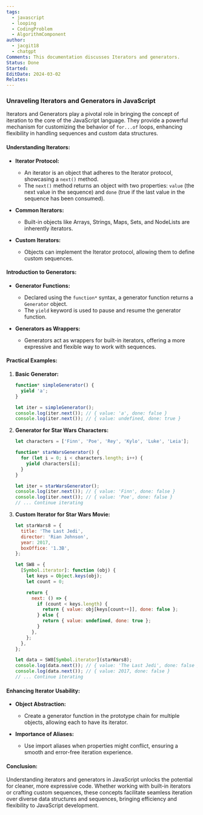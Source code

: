 ```yaml
---
tags:
  - javascript
  - looping
  - CodingProblem
  - AlgorithmComponent
author:
  - jacgit18
  - chatgpt
Comments: This documentation discusses Iterators and generators.
Status: Done
Started: 
EditDate: 2024-03-02
Relates:
---
```

### Unraveling Iterators and Generators in JavaScript

Iterators and Generators play a pivotal role in bringing the concept of iteration to the core of the JavaScript language. They provide a powerful mechanism for customizing the behavior of `for...of` loops, enhancing flexibility in handling sequences and custom data structures.

#### Understanding Iterators:

- **Iterator Protocol:**
  - An iterator is an object that adheres to the Iterator protocol, showcasing a `next()` method.
  - The `next()` method returns an object with two properties: `value` (the next value in the sequence) and `done` (true if the last value in the sequence has been consumed).

- **Common Iterators:**
  - Built-in objects like Arrays, Strings, Maps, Sets, and NodeLists are inherently iterators.

- **Custom Iterators:**
  - Objects can implement the Iterator protocol, allowing them to define custom sequences.

#### Introduction to Generators:

- **Generator Functions:**
  - Declared using the `function*` syntax, a generator function returns a `Generator` object.
  - The `yield` keyword is used to pause and resume the generator function.

- **Generators as Wrappers:**
  - Generators act as wrappers for built-in iterators, offering a more expressive and flexible way to work with sequences.

#### Practical Examples:

1. **Basic Generator:**

   ```javascript
   function* simpleGenerator() {
     yield 'a';
   }

   let iter = simpleGenerator();
   console.log(iter.next()); // { value: 'a', done: false }
   console.log(iter.next()); // { value: undefined, done: true }
   ```

2. **Generator for Star Wars Characters:**

   ```javascript
   let characters = ['Finn', 'Poe', 'Rey', 'Kylo', 'Luke', 'Leia'];

   function* starWarsGenerator() {
     for (let i = 0; i < characters.length; i++) {
       yield characters[i];
     }
   }

   let iter = starWarsGenerator();
   console.log(iter.next()); // { value: 'Finn', done: false }
   console.log(iter.next()); // { value: 'Poe', done: false }
   // ... Continue iterating
   ```

3. **Custom Iterator for Star Wars Movie:**

   ```javascript
   let starWars8 = {
     title: 'The Last Jedi',
     director: 'Rian Johnson',
     year: 2017,
     boxOffice: '1.3B',
   };

   let SW8 = {
     [Symbol.iterator]: function (obj) {
       let keys = Object.keys(obj);
       let count = 0;

       return {
         next: () => {
           if (count < keys.length) {
             return { value: obj[keys[count++]], done: false };
           } else {
             return { value: undefined, done: true };
           }
         },
       };
     },
   };

   let data = SW8[Symbol.iterator](starWars8);
   console.log(data.next()); // { value: 'The Last Jedi', done: false }
   console.log(data.next()); // { value: 2017, done: false }
   // ... Continue iterating
   ```

#### Enhancing Iterator Usability:

- **Object Abstraction:**
  - Create a generator function in the prototype chain for multiple objects, allowing each to have its iterator.

- **Importance of Aliases:**
  - Use import aliases when properties might conflict, ensuring a smooth and error-free iteration experience.

#### Conclusion:

Understanding iterators and generators in JavaScript unlocks the potential for cleaner, more expressive code. Whether working with built-in iterators or crafting custom sequences, these concepts facilitate seamless iteration over diverse data structures and sequences, bringing efficiency and flexibility to JavaScript development.